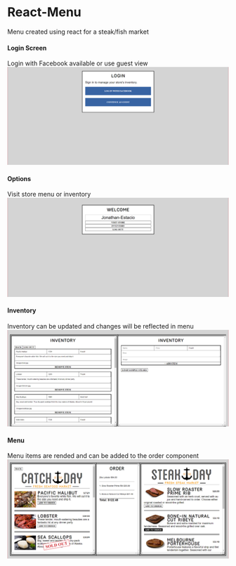 # React-Menu
Menu created using react for a steak/fish market
#### Login Screen
Login with Facebook available or use guest view
![alt text](https://github.com/estacioj91/React-Menu/blob/master/readmeimg/Home.png)
#### Options
Visit store menu or inventory
![alt text](https://github.com/estacioj91/React-Menu/blob/master/readmeimg/menu.png)
#### Inventory
Inventory can be updated and changes will be reflected in menu
![alt text](https://github.com/estacioj91/React-Menu/blob/master/readmeimg/inventory.png)
#### Menu
Menu items are rended and can be added to the order component
![alt text](https://github.com/estacioj91/React-Menu/blob/master/readmeimg/menu-rendered.png)

